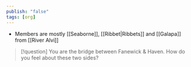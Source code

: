 ```yaml
---
publish: "false"
tags: [org]
---
```


- Members are mostly [[Seaborne]], [[Ribbet|Ribbets]] and [[Galapa]] from [[River Alvi]]
> [!question] You are the bridge between Fanewick & Haven. How do you feel about these two sides?
